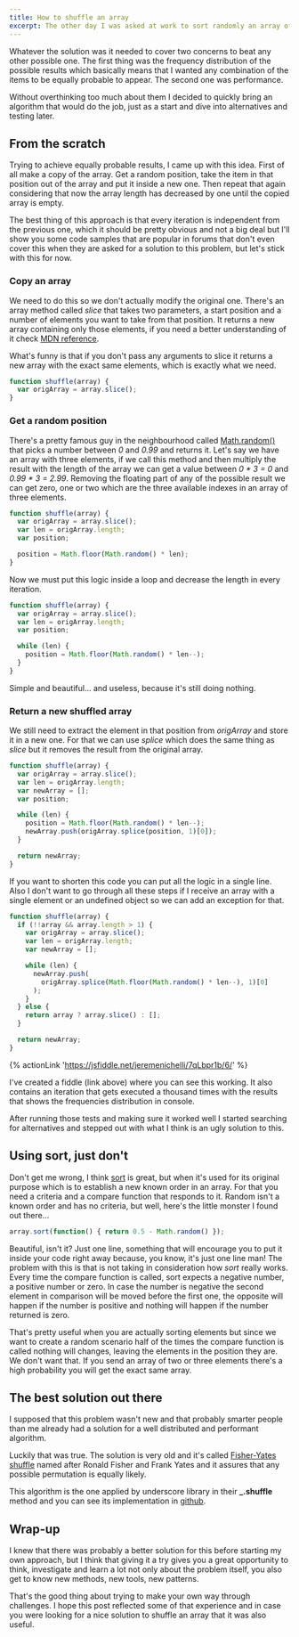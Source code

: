 ```yaml
---
title: How to shuffle an array
excerpt: The other day I was asked at work to sort randomly an array of objects and while it didn't seem a very complex task it turned out into hours of investigation. There are a lot of things to take care of, so yes, it is a complex scenario and there are a lot of possible solutions.
---
```


Whatever the solution was it needed to cover two concerns to beat any other possible one. The first thing was the frequency distribution of the possible results which basically means that I wanted any combination of the items to be equally probable to appear. The second one was performance.

Without overthinking too much about them I decided to quickly bring an algorithm that would do the job, just as a start and dive into alternatives and testing later.

## From the scratch

Trying to achieve equally probable results, I came up with this idea. First of all make a copy of the array. Get a random position, take the item in that position out of the array and put it inside a new one. Then repeat that again considering that now the array length has decreased by one until the copied array is empty.

The best thing of this approach is that every iteration is independent from the previous one, which it should be pretty obvious and not a big deal but I'll show you some code samples that are popular in forums that don't even cover this when they are asked for a solution to this problem, but let's stick with this for now.

### Copy an array

We need to do this so we don't actually modify the original one. There's an array method called *slice* that takes two parameters, a start position and a number of elements you want to take from that position. It returns a new array containing only those elements, if you need a better understanding of it check <a href="https://developer.mozilla.org/en-US/docs/Web/JavaScript/Reference/Global_Objects/Array/slice" target="blank">MDN reference</a>.

What's funny is that if you don't pass any arguments to slice it returns a new array with the exact same elements, which is exactly what we need.

```js
function shuffle(array) {
  var origArray = array.slice();
}
```

### Get a random position

There's a pretty famous guy in the neighbourhood called <a href="https://developer.mozilla.org/en-US/docs/Web/JavaScript/Reference/Global_Objects/Math/random" target="_blank">Math.random()</a> that picks a number between *0* and *0.99* and returns it. Let's say we have an array with three elements, if we call this method and then multiply the result with the length of the array we can get a value between *0 * 3 = 0* and *0.99 * 3 = 2.99*. Removing the floating part of any of the possible result we can get zero, one or two which are the three available indexes in an array of three elements.

```js
function shuffle(array) {
  var origArray = array.slice();
  var len = origArray.length;
  var position;

  position = Math.floor(Math.random() * len);
}
```

Now we must put this logic inside a loop and decrease the length in every iteration.

```js
function shuffle(array) {
  var origArray = array.slice();
  var len = origArray.length;
  var position;

  while (len) {
    position = Math.floor(Math.random() * len--);
  }
}
```

Simple and beautiful... and useless, because it's still doing nothing.

### Return a new shuffled array

We still need to extract the element in that position from *origArray* and store it in a new one. For that we can use *splice* which does the same thing as *slice* but it removes the result from the original array.

```js
function shuffle(array) {
  var origArray = array.slice();
  var len = origArray.length;
  var newArray = [];
  var position;

  while (len) {
    position = Math.floor(Math.random() * len--);
    newArray.push(origArray.splice(position, 1)[0]);
  }

  return newArray;
}
```

If you want to shorten this code you can put all the logic in a single line. Also I don't want to go through all these steps if I receive an array with a single element or an undefined object so we can add an exception for that.

```js
function shuffle(array) {
  if (!!array && array.length > 1) {
    var origArray = array.slice();
    var len = origArray.length;
    var newArray = [];

    while (len) {
      newArray.push(
        origArray.splice(Math.floor(Math.random() * len--), 1)[0]
      );
    }
  } else {
    return array ? array.slice() : [];
  }

  return newArray;
}
```

{% actionLink 'https://jsfiddle.net/jeremenichelli/7qLbpr1b/6/' %}

I've created a fiddle (link above) where you can see this working. It also contains an iteration that gets executed a thousand times with the results that shows the frequencies distribution in console.

After running those tests and making sure it worked well I started searching for alternatives and stepped out with what I think is an ugly solution to this.

## Using sort, just don't

Don't get me wrong, I think <a href="https://developer.mozilla.org/en-US/docs/Web/JavaScript/Reference/Global_Objects/Array/sort" target="_blank">sort</a> is great, but when it's used for its original purpose which is to establish a new known order in an array. For that you need a criteria and a compare function that responds to it. Random isn't a known order and has no criteria, but well, here's the little monster I found out there...

```js
array.sort(function() { return 0.5 - Math.random() });
```

Beautiful, isn't it? Just one line, something that will encourage you to put it inside your code right away because, you know, it's just one line man! The problem with this is that is not taking in consideration how *sort* really works. Every time the compare function is called, sort expects a negative number, a positive number or zero. In case the number is negative the second element in comparison will be moved before the first one, the opposite will happen if the number is positive and nothing will happen if the number returned is zero.

That's pretty useful when you are actually sorting elements but since we want to create a random scenario half of the times the compare function is called nothing will changes, leaving the elements in the position they are. We don't want that. If you send an array of two or three elements there's a high probability you will get the exact same array.

## The best solution out there

I supposed that this problem wasn't new and that probably smarter people than me already had a solution for a well distributed and performant algorithm.

Luckily that was true. The solution is very old and it's called <a href="http://en.wikipedia.org/wiki/Fisher–Yates_shuffle" target="_blank">Fisher-Yates shuffle</a> named after Ronald Fisher and Frank Yates and it assures that any possible permutation is equally likely.

This algorithm is the one applied by underscore library in their **_.shuffle** method and you can see its implementation in <a href="https://github.com/jashkenas/underscore/blob/master/underscore.js#L342" target="_blank">github</a>.

## Wrap-up

I knew that there was probably a better solution for this before starting my own approach, but I think that giving it a try gives you a great opportunity to think, investigate and learn a lot not only about the problem itself, you also get to know new methods, new tools, new patterns.

That's the good thing about trying to make your own way through challenges. I hope this post reflected some of that experience and in case you were looking for a nice solution to shuffle an array that it was also useful.
